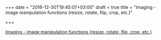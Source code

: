 +++
date = "2016-12-30T19:45:07+03:00"
draft = true
title = "Imaging - image manipulation functions (resize, rotate, flip, crop, etc.)"

+++

<p><a href="https://github.com/disintegration/imaging">Imaging - image manipulation functions (resize, rotate, flip, crop, etc.)</a></p>
